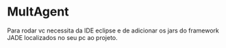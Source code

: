 # MultAgent

Para rodar vc necessita da IDE eclipse e de adicionar os jars do framework JADE localizados no seu pc ao projeto.
